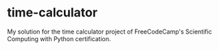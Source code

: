 # time-calculator
My solution for the time calculator project of FreeCodeCamp's Scientific Computing with Python certification.
